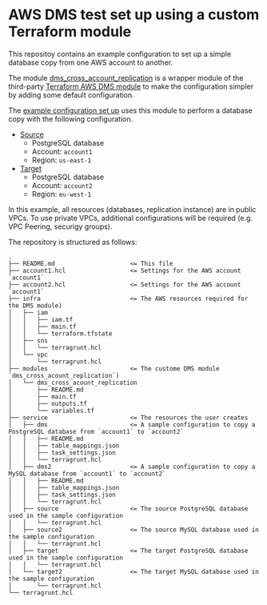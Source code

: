 # AWS DMS test set up using a custom Terraform module 

This repositoy contains an example configuration to set up a simple database copy from one AWS account to another.

The module [dms_cross_account_replication](./modules/dms_cross_acount_replication/) is a wrapper module of the third-party [Terraform AWS DMS module](https://registry.terraform.io/modules/terraform-aws-modules/dms/aws/latest) to make the configuration simpler by adding some default configuration.

The [example configuration set up](./service/dms/) uses this module to perform a database copy with the following configuration.

- [Source](./service/source/)
    - PostgreSQL database
    - Account: `account1`
    - Region: `us-east-1`
- [Target](./service/target/)
    - PostgreSQL database
    - Account: `account2`
    - Region: `eu-west-1`

In this example, all resources (databases, replication instance) are in public VPCs. To use private VPCs, additional configurations will be required (e.g. VPC Peering, securigy groups).

The repository is structured as follows:

```
.
├── README.md                     <= This file
├── account1.hcl                  <= Settings for the AWS account `account1`
├── account2.hcl                  <= Settings for the AWS account `account1`
├── infra                         <= The AWS resources required for the DMS module)
│   ├── iam 
│   │   ├── iam.tf
│   │   ├── main.tf
│   │   └── terraform.tfstate
│   ├── sns
│   │   └── terragrunt.hcl
│   └── vpc
│       └── terragrunt.hcl
├── modules                       <= The custome DMS module `dms_cross_acount_replication`)
│   └── dms_cross_acount_replication
│       ├── README.md
│       ├── main.tf
│       ├── outputs.tf
│       └── variables.tf
├── service                       <= The resources the user creates
│   ├── dms                       <= A sample configuration to copy a PostgreSQL database from `account1` to `account2`
│   │   ├── README.md
│   │   ├── table_mappings.json
│   │   ├── task_settings.json
│   │   └── terragrunt.hcl
│   ├── dms2                      <= A sample configuration to copy a MySQL database from `account1` to `account2`
│   │   ├── README.md
│   │   ├── table_mappings.json
│   │   ├── task_settings.json
│   │   └── terragrunt.hcl
│   ├── source                    <= The source PostgreSQL database used in the sample configuration
│   │   └── terragrunt.hcl
│   ├── source2                   <= The source MySQL database used in the sample configuration
│   │   └── terragrunt.hcl
│   ├── target                    <= The target PostgreSQL database used in the sample configuration
│   │   └── terragrunt.hcl
│   └── target2                   <= The target MySQL database used in the sample configuration
│       └── terragrunt.hcl
└── terragrunt.hcl
```


